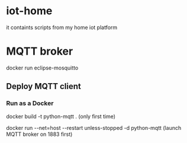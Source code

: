# iot-home
it containts scripts from my home iot platform

# MQTT broker

docker run eclipse-mosquitto

## Deploy MQTT client 
### Run as a Docker
docker build -t python-mqtt . (only first time)

docker run --net=host --restart unless-stopped -d python-mqtt (launch MQTT broker on 1883 first)
